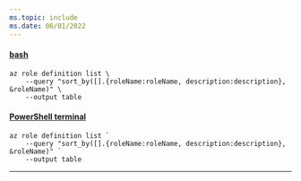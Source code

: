 ```yaml
---
ms.topic: include
ms.date: 06/01/2022
---
```


#### [bash](#tab/terminal-bash)

```azurecli
az role definition list \
    --query "sort_by([].{roleName:roleName, description:description}, &roleName)" \
    --output table
```

#### [PowerShell terminal](#tab/terminal-powershell)

```azurecli
az role definition list `
    --query "sort_by([].{roleName:roleName, description:description}, &roleName)" `
    --output table
```

---
